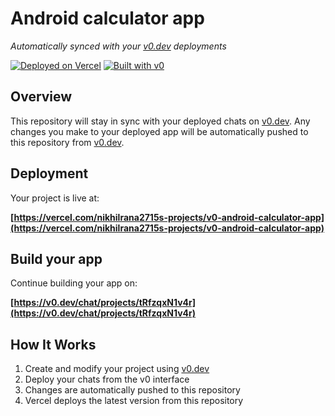 # Android calculator app

*Automatically synced with your [v0.dev](https://v0.dev) deployments*

[![Deployed on Vercel](https://img.shields.io/badge/Deployed%20on-Vercel-black?style=for-the-badge&logo=vercel)](https://vercel.com/nikhilrana2715s-projects/v0-android-calculator-app)
[![Built with v0](https://img.shields.io/badge/Built%20with-v0.dev-black?style=for-the-badge)](https://v0.dev/chat/projects/tRfzqxN1v4r)

## Overview

This repository will stay in sync with your deployed chats on [v0.dev](https://v0.dev).
Any changes you make to your deployed app will be automatically pushed to this repository from [v0.dev](https://v0.dev).

## Deployment

Your project is live at:

**[https://vercel.com/nikhilrana2715s-projects/v0-android-calculator-app](https://vercel.com/nikhilrana2715s-projects/v0-android-calculator-app)**

## Build your app

Continue building your app on:

**[https://v0.dev/chat/projects/tRfzqxN1v4r](https://v0.dev/chat/projects/tRfzqxN1v4r)**

## How It Works

1. Create and modify your project using [v0.dev](https://v0.dev)
2. Deploy your chats from the v0 interface
3. Changes are automatically pushed to this repository
4. Vercel deploys the latest version from this repository